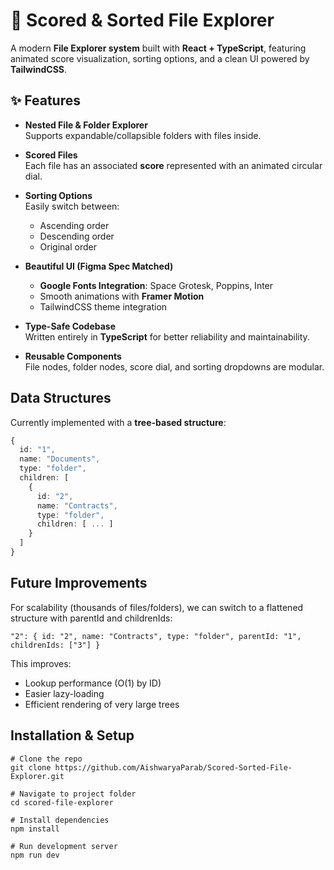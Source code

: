 # 📂 Scored & Sorted File Explorer

A modern **File Explorer system** built with **React + TypeScript**, featuring animated score visualization, sorting options, and a clean UI powered by **TailwindCSS**.

## ✨ Features

- **Nested File & Folder Explorer**  
  Supports expandable/collapsible folders with files inside.

- **Scored Files**  
  Each file has an associated **score** represented with an animated circular dial.

- **Sorting Options**  
  Easily switch between:

  - Ascending order
  - Descending order
  - Original order

- **Beautiful UI (Figma Spec Matched)**

  - **Google Fonts Integration**: Space Grotesk, Poppins, Inter
  - Smooth animations with **Framer Motion**
  - TailwindCSS theme integration

- **Type-Safe Codebase**  
  Written entirely in **TypeScript** for better reliability and maintainability.

- **Reusable Components**  
  File nodes, folder nodes, score dial, and sorting dropdowns are modular.

## Data Structures

Currently implemented with a **tree-based structure**:

```ts
{
  id: "1",
  name: "Documents",
  type: "folder",
  children: [
    {
      id: "2",
      name: "Contracts",
      type: "folder",
      children: [ ... ]
    }
  ]
}
```

## Future Improvements

For scalability (thousands of files/folders), we can switch to a flattened structure with parentId and childrenIds:

```
"2": { id: "2", name: "Contracts", type: "folder", parentId: "1", childrenIds: ["3"] }
```

This improves:

- Lookup performance (O(1) by ID)
- Easier lazy-loading
- Efficient rendering of very large trees

## Installation & Setup

```
# Clone the repo
git clone https://github.com/AishwaryaParab/Scored-Sorted-File-Explorer.git

# Navigate to project folder
cd scored-file-explorer

# Install dependencies
npm install

# Run development server
npm run dev
```
